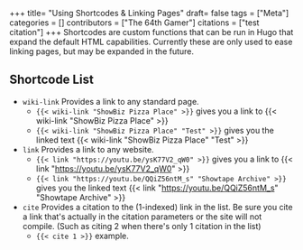 +++
title= "Using Shortcodes & Linking Pages"
draft= false
tags = ["Meta"]
categories = []
contributors = ["The 64th Gamer"]
citations = ["test citation"]
+++
Shortcodes are custom functions that can be run in Hugo that expand the default HTML capabilities. Currently these are only used to ease linking pages, but may be expanded in the future.

## Shortcode List

- `wiki-link` Provides a link to any standard page.
  - `{{< wiki-link "ShowBiz Pizza Place" >}}` gives you a link to {{< wiki-link "ShowBiz Pizza Place" >}}
  - `{{< wiki-link "ShowBiz Pizza Place" "Test" >}}` gives you the linked text {{< wiki-link "ShowBiz Pizza Place" "Test" >}}
- `link` Provides a link to any website.
  - `{{< link "https://youtu.be/ysK77V2_qW0" >}}` gives you a link to {{< link "https://youtu.be/ysK77V2_qW0" >}}
  - `{{< link "https://youtu.be/QQiZ56ntM_s" "Showtape Archive" >}}` gives you the linked text {{< link "https://youtu.be/QQiZ56ntM_s" "Showtape Archive" >}}
- `cite` Provides a citation to the (1-indexed) link in the list. Be sure you cite a link that's actually in the citation parameters or the site will not compile. (Such as citing 2 when there's only 1 citation in the list)
  - `{{< cite 1 >}}` example.
